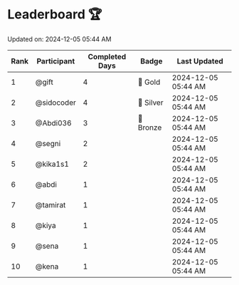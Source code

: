 # Leaderboard 🏆

Updated on: 2024-12-05 05:44 AM

| Rank | Participant       | Completed Days | Badge      | Last Updated         |
|------|-------------------|----------------|------------|----------------------|
| 1    | @gift             | 4              | 🏅 Gold     | 2024-12-05 05:44 AM |
| 2    | @sidocoder        | 4              | 🥈 Silver   | 2024-12-05 05:44 AM |
| 3    | @Abdi036          | 3              | 🥉 Bronze   | 2024-12-05 05:44 AM |
| 4    | @segni            | 2              |            | 2024-12-05 05:44 AM |
| 5    | @kika1s1          | 2              |            | 2024-12-05 05:44 AM |
| 6    | @abdi             | 1              |            | 2024-12-05 05:44 AM |
| 7    | @tamirat          | 1              |            | 2024-12-05 05:44 AM |
| 8    | @kiya             | 1              |            | 2024-12-05 05:44 AM |
| 9    | @sena             | 1              |            | 2024-12-05 05:44 AM |
| 10   | @kena             | 1              |            | 2024-12-05 05:44 AM |
